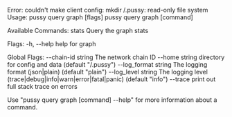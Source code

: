 Error: couldn't make client config: mkdir /.pussy: read-only file system
Usage:
  pussy query graph [flags]
  pussy query graph [command]

Available Commands:
  stats       Query the graph stats

Flags:
  -h, --help   help for graph

Global Flags:
      --chain-id string     The network chain ID
      --home string         directory for config and data (default "/.pussy")
      --log_format string   The logging format (json|plain) (default "plain")
      --log_level string    The logging level (trace|debug|info|warn|error|fatal|panic) (default "info")
      --trace               print out full stack trace on errors

Use "pussy query graph [command] --help" for more information about a command.

